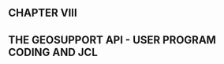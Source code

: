 <h2 class="chapterTitle top"> CHAPTER VIII </h2>  
<h2 class="chapterTitle bottom longText"> THE GEOSUPPORT API - USER PROGRAM CODING AND JCL </h2>
